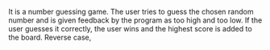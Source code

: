 It is a number guessing game. The user tries to guess the chosen random number and is given feedback by the program as too high and too low. If the user guesses it correctly, the user wins and the highest score is added to the board. Reverse case, 
